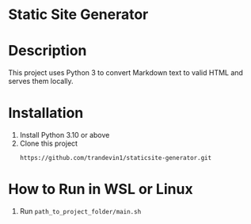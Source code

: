 # Static Site Generator
# Description
  This project uses Python 3 to convert Markdown text to valid HTML and serves them locally.
# Installation
  1. Install Python 3.10 or above
  2. Clone this project
     ```
     https://github.com/trandevin1/staticsite-generator.git
     ```
# How to Run in WSL or Linux

  1. Run
    ```
    path_to_project_folder/main.sh
    ```

  
